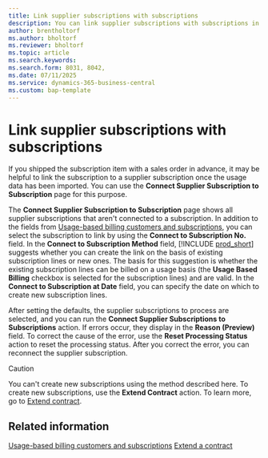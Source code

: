 ```yaml
---
title: Link supplier subscriptions with subscriptions
description: You can link supplier subscriptions with subscriptions in usage-based billing.
author: brentholtorf
ms.author: bholtorf
ms.reviewer: bholtorf
ms.topic: article
ms.search.keywords: 
ms.search.form: 8031, 8042,
ms.date: 07/11/2025
ms.service: dynamics-365-business-central
ms.custom: bap-template
---
```


# Link supplier subscriptions with subscriptions

If you shipped the subscription item with a sales order in advance, it may be helpful to link the subscription to a supplier subscription once the usage data has been imported. You can use the **Connect Supplier Subscription to Subscription** page for this purpose.

The **Connect Supplier Subscription to Subscription** page shows all supplier subscriptions that aren't connected to a subscription. In addition to the fields from [Usage-based billing customers and subscriptions](../masterdata/customers-subscriptions.md), you can select the subscription to link by using the **Connect to Subscription No.** field. In the **Connect to Subscription Method** field, [!INCLUDE [prod_short](../../includes/prod_short.md)] suggests whether you can create the link on the basis of existing subscription lines or new ones. The basis for this suggestion is whether the existing subscription lines can be billed on a usage basis (the **Usage Based Billing** checkbox is selected for the subscription lines) and are valid. In the **Connect to Subscription at Date** field, you can specify the date on which to create new subscription lines.

After setting the defaults, the supplier subscriptions to process are selected, and you can run the **Connect Supplier Subscriptions to Subscriptions** action. If errors occur, they display in the **Reason (Preview)** field. To correct the cause of the error, use the **Reset Processing Status** action to reset the processing status. After you correct the error, you can reconnect the supplier subscription.

> [!CAUTION]
> You can't create new subscriptions using the method described here. To create new subscriptions, use the **Extend Contract** action. To learn more, go to [Extend contract](extend-contract.md).

## Related information

[Usage-based billing customers and subscriptions](../masterdata/customers-subscriptions.md)
[Extend a contract](extend-contract.md)
